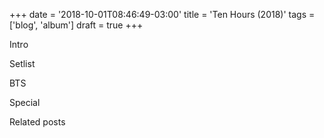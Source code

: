 +++
date = '2018-10-01T08:46:49-03:00'
title = 'Ten Hours (2018)'
tags = ['blog', 'album']
draft = true
+++

Intro

Setlist

BTS

Special

Related posts